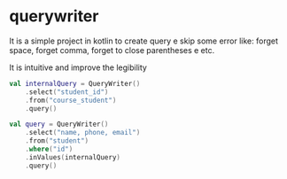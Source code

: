 # querywriter

It is a simple project in kotlin to create query e skip some error like: 
forget space, forget comma, forget to close parentheses e etc.

It is intuitive and improve the legibility


```kt
val internalQuery = QueryWriter()
    .select("student_id")
    .from("course_student")
    .query()

val query = QueryWriter()
    .select("name, phone, email")
    .from("student")
    .where("id")
    .inValues(internalQuery)
    .query()
```
